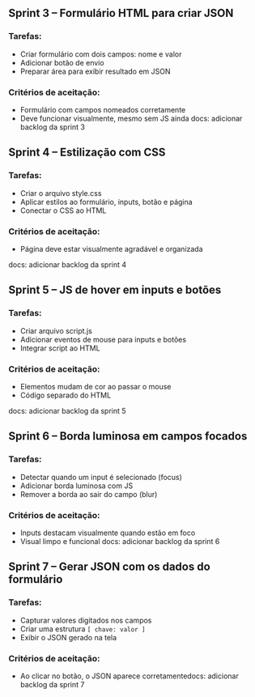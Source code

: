 ## Sprint 3 – Formulário HTML para criar JSON

### Tarefas:
- Criar formulário com dois campos: nome e valor
- Adicionar botão de envio
- Preparar área para exibir resultado em JSON

### Critérios de aceitação:
- Formulário com campos nomeados corretamente
- Deve funcionar visualmente, mesmo sem JS ainda
docs: adicionar backlog da sprint 3

## Sprint 4 – Estilização com CSS

### Tarefas:
- Criar o arquivo style.css
- Aplicar estilos ao formulário, inputs, botão e página
- Conectar o CSS ao HTML

### Critérios de aceitação:
- Página deve estar visualmente agradável e organizada

docs: adicionar backlog da sprint 4

## Sprint 5 – JS de hover em inputs e botões

### Tarefas:
- Criar arquivo script.js
- Adicionar eventos de mouse para inputs e botões
- Integrar script ao HTML

### Critérios de aceitação:
- Elementos mudam de cor ao passar o mouse
- Código separado do HTML

docs: adicionar backlog da sprint 5

## Sprint 6 – Borda luminosa em campos focados

### Tarefas:
- Detectar quando um input é selecionado (focus)
- Adicionar borda luminosa com JS
- Remover a borda ao sair do campo (blur)

### Critérios de aceitação:
- Inputs destacam visualmente quando estão em foco
- Visual limpo e funcional
docs: adicionar backlog da sprint 6

## Sprint 7 – Gerar JSON com os dados do formulário

### Tarefas:
- Capturar valores digitados nos campos
- Criar uma estrutura `[ chave: valor ]`
- Exibir o JSON gerado na tela

### Critérios de aceitação:
- Ao clicar no botão, o JSON aparece corretamentedocs: adicionar backlog da sprint 7


